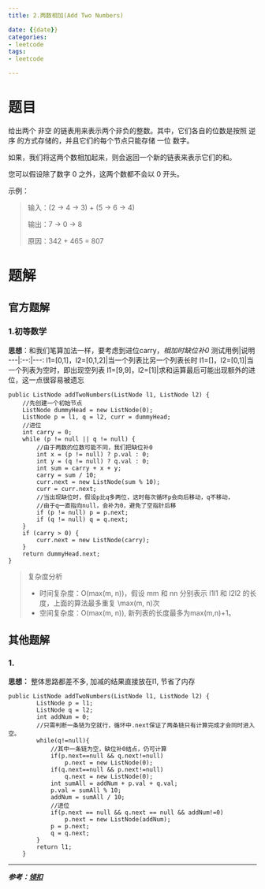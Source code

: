 ```yaml
---
title: 2.两数相加(Add Two Numbers)

date: {{date}}
categories:
- leetcode
tags:
- leetcode

---
```

# 题目
给出两个 非空 的链表用来表示两个非负的整数。其中，它们各自的位数是按照 逆序 的方式存储的，并且它们的每个节点只能存储 一位 数字。

如果，我们将这两个数相加起来，则会返回一个新的链表来表示它们的和。

您可以假设除了数字 0 之外，这两个数都不会以 0 开头。

示例：

> 输入：(2 -> 4 -> 3) + (5 -> 6 -> 4)
>
>输出：7 -> 0 -> 8
>
>原因：342 + 465 = 807


# 题解

## 官方题解
### 1.初等数学
**思想**：和我们笔算加法一样，要考虑到进位carry，*相加时缺位补0*
测试用例|说明
---|:--:|---:
l1=[0,1]，l2=[0,1,2]|当一个列表比另一个列表长时
l1=[]，l2=[0,1]|当一个列表为空时，即出现空列表
l1=[9,9]，l2=[1]|求和运算最后可能出现额外的进位，这一点很容易被遗忘

```
public ListNode addTwoNumbers(ListNode l1, ListNode l2) {
    //先创建一个初始节点
    ListNode dummyHead = new ListNode(0);
    ListNode p = l1, q = l2, curr = dummyHead;
    //进位
    int carry = 0;
    while (p != null || q != null) {
        //由于两数的位数可能不同，我们把缺位补0
        int x = (p != null) ? p.val : 0;
        int y = (q != null) ? q.val : 0;
        int sum = carry + x + y;
        carry = sum / 10;
        curr.next = new ListNode(sum % 10);
        curr = curr.next;
        //当出现缺位时，假设p比q多两位，这时每次循环p会向后移动，q不移动，
        //由于q一直指向null，会补为0，避免了空指针后移
        if (p != null) p = p.next;
        if (q != null) q = q.next;
    }
    if (carry > 0) {
        curr.next = new ListNode(carry);
    }
    return dummyHead.next;
}
```

> 复杂度分析
>
> - 时间复杂度：O(max(m, n))，假设 mm 和 nn 分别表示 l1l1 和 l2l2 的长度，上面的算法最多重复 \max(m, n)次
> - 空间复杂度：O(max(m, n)), 新列表的长度最多为max(m,n)+1。

## 其他题解
### 1.
**思想：** 整体思路都差不多, 加减的结果直接放在l1, 节省了内存

```
public ListNode addTwoNumbers(ListNode l1, ListNode l2) {
        ListNode p = l1;
        ListNode q = l2;
        int addNum = 0;
        //只需判断一条链为空就行，循环中.next保证了两条链只有计算完成才会同时进入空。
        while(q!=null){
            //其中一条链为空，缺位补0结点，仍可计算
            if(p.next==null && q.next!=null)
                p.next = new ListNode(0);
            if(q.next==null && p.next!=null)
                q.next = new ListNode(0);
            int sumAll = addNum + p.val + q.val;
            p.val = sumAll % 10;
            addNum = sumAll / 10;
            //进位
            if(p.next == null && q.next == null && addNum!=0)
                p.next = new ListNode(addNum);
            p = p.next;
            q = q.next;
        }
        return l1;
    }
```

---
***参考：[领扣](https://leetcode-cn.com/problems/add-two-numbers/solution/liang-shu-xiang-jia-by-leetcode/)***
